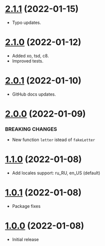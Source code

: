 <a name="2.1.1"></a>
# [2.1.1](https://github.com/faker-javascript/letter) (2022-01-15)
* Typo updates.

<a name="2.1.0"></a>
# [2.1.0](https://github.com/faker-javascript/letter) (2022-01-12)
* Added xo, tsd, c8.
* Improved tests.

<a name="2.0.1"></a>
# [2.0.1](https://github.com/faker-javascript/letter) (2022-01-10)
* GitHub docs updates.

<a name="2.0.0"></a>
# [2.0.0](https://github.com/faker-javascript/letter) (2022-01-09)

### BREAKING CHANGES

* New function `letter` istead of `fakeLetter`

<a name="1.1.0"></a>
# [1.1.0](https://github.com/faker-javascript/letter) (2022-01-08)
* Add locales support: ru_RU, en_US (default)

<a name="1.0.1"></a>
# [1.0.1](https://github.com/faker-javascript/letter) (2022-01-08)
* Package fixes

<a name="1.0.0"></a>
# [1.0.0](https://github.com/faker-javascript/letter) (2022-01-08)
* Initial release
